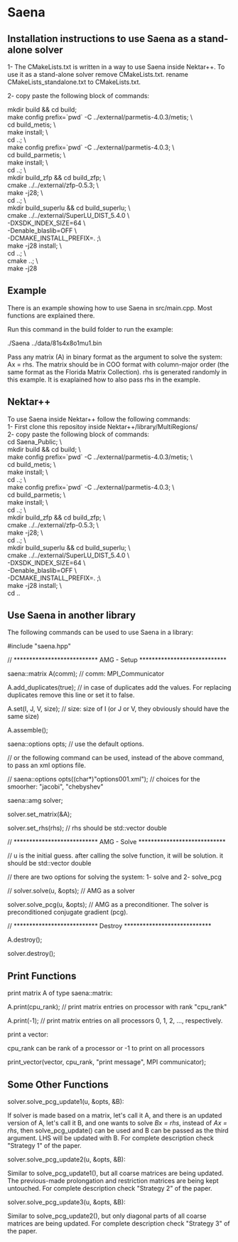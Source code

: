 # Saena

## Installation instructions to use Saena as a stand-alone solver

1- The CMakeLists.txt is written in a way to use Saena inside Nektar++. To use it as a stand-alone solver remove CMakeLists.txt. rename CMakeLists_standalone.txt to CMakeLists.txt.

2- copy paste the following block of commands:

mkdir build && cd build; \
make config prefix=\`pwd\` -C ../external/parmetis-4.0.3/metis; \\\
cd build_metis; \\\
make install; \\\
cd ..; \\\
make config prefix=\`pwd\` -C ../external/parmetis-4.0.3; \\\
cd build_parmetis; \\\
make install; \\\
cd ..; \\\
mkdir build_zfp && cd build_zfp; \\\
cmake ../../external/zfp-0.5.3; \\\
make -j28; \\\
cd ..; \\\
mkdir build_superlu && cd build_superlu; \\\
cmake ../../external/SuperLU_DIST_5.4.0 \\\
-DXSDK_INDEX_SIZE=64 \\\
-Denable_blaslib=OFF \\\
-DCMAKE_INSTALL_PREFIX=. ;\\\
make -j28 install; \\\
cd ..; \\\
cmake ..; \\\
make -j28


## Example

There is an example showing how to use Saena in src/main.cpp. Most functions are explained there.

Run this command in the build folder to run the example:

./Saena ../data/81s4x8o1mu1.bin

Pass any matrix (A) in binary format as the argument to solve the system: Ax = rhs. The matrix should be in COO format with column-major order (the same format as the Florida Matrix Collection). rhs is generated randomly in this example. It is exaplained how to also pass rhs in the example.

## Nektar++

To use Saena inside Nektar++ follow the following commands: \
1- First clone this repositoy inside Nektar++/library/MultiRegions/ \
2- copy paste the following block of commands: \
cd Saena_Public; \\\
mkdir build && cd build; \\\
make config prefix=\`pwd\` -C ../external/parmetis-4.0.3/metis; \\\
cd build_metis; \\\
make install; \\\
cd ..; \\\
make config prefix=\`pwd\` -C ../external/parmetis-4.0.3; \\\
cd build_parmetis; \\\
make install; \\\
cd ..; \\\
mkdir build_zfp && cd build_zfp; \\\
cmake ../../external/zfp-0.5.3; \\\
make -j28; \\\
cd ..; \\\
mkdir build_superlu && cd build_superlu; \\\
cmake ../../external/SuperLU_DIST_5.4.0 \\\
-DXSDK_INDEX_SIZE=64 \\\
-Denable_blaslib=OFF \\\
-DCMAKE_INSTALL_PREFIX=. ;\\\
make -j28 install; \\\
cd ..

## Use Saena in another library

The following commands can be used to use Saena in a library:

#include "saena.hpp"

// *************************** AMG - Setup ****************************

saena::matrix A(comm); // comm: MPI_Communicator

A.add_duplicates(true); // in case of duplicates add the values. For replacing duplicates remove this line or set it to false.

A.set(I, J, V, size); // size: size of I (or J or V, they obviously should have the same size)

A.assemble();

saena::options opts; // use the default options.

// or the following command can be used, instead of the above command, to pass an xml options file.

// saena::options opts((char*)"options001.xml"); // choices for the smoorher: "jacobi", "chebyshev"

saena::amg solver;

solver.set_matrix(&A);

solver.set_rhs(rhs); // rhs should be std::vector double

// *************************** AMG - Solve ****************************

// u is the initial guess. after calling the solve function, it will be solution. it should be std::vector double

// there are two options for solving the system: 1- solve and 2- solve_pcg
  
// solver.solve(u, &opts); // AMG as a solver

solver.solve_pcg(u, &opts); // AMG as a preconditioner. The solver is preconditioned conjugate gradient (pcg).

// *************************** Destroy ****************************

A.destroy();

solver.destroy();

## Print Functions

print matrix A of type saena::matrix:

A.print(cpu_rank); // print matrix entries on processor with rank "cpu_rank"

A.print(-1); // print matrix entries on all processors 0, 1, 2, ..., respectively.

print a vector:

cpu_rank can be rank of a processor or -1 to print on all processors

print_vector(vector, cpu_rank, "print message", MPI communicator);

## Some Other Functions

solver.solve_pcg_update1(u, &opts, &B):

If solver is made based on a matrix, let's call it A, and there is an updated version of A, let's call it B, and one wants to solve *Bx = rhs*, instead of *Ax = rhs*, then solve_pcg_update() can be used and B can be passed as the third argument. LHS will be updated with B. For complete description check "Strategy 1" of the paper.

solver.solve_pcg_update2(u, &opts, &B):

Similar to solve_pcg_update1(), but all coarse matrices are being updated. The previous-made prolongation and restriction matrices are being kept untouched. For complete description check "Strategy 2" of the paper.

solver.solve_pcg_update3(u, &opts, &B):

Similar to solve_pcg_update2(), but only diagonal parts of all coarse matrices are being updated. For complete description check "Strategy 3" of the paper.
